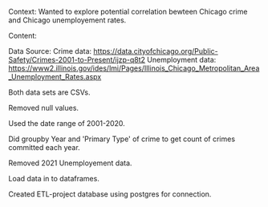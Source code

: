 Context:
Wanted to explore potential correlation bewteen Chicago crime and Chicago unemployement rates.

Content:

Data Source: 
Crime data: https://data.cityofchicago.org/Public-Safety/Crimes-2001-to-Present/ijzp-q8t2
Unemployment data: https://www2.illinois.gov/ides/lmi/Pages/Illinois_Chicago_Metropolitan_Area_Unemployment_Rates.aspx

Both data sets are CSVs.

Removed null values.

Used the date range of 2001-2020.

Did groupby Year and 'Primary Type' of crime to get count of crimes committed each year.

Removed 2021 Unemployement data.

Load data in to dataframes.

Created ETL-project database using postgres for connection.
